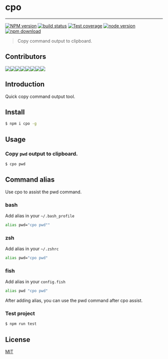 # cpo

---

[![NPM version][npm-image]][npm-url]
[![build status][travis-image]][travis-url]
[![Test coverage][codecov-image]][codecov-url]
[![node version][node-image]][node-url]
[![npm download][download-image]][download-url]

[npm-image]: https://img.shields.io/npm/v/cpo.svg?style=flat-square&logo=npm
[npm-url]: https://npmjs.org/package/cpo
[travis-image]: https://img.shields.io/travis/ant-ife/cpo.svg?style=flat-square&logo=travis
[travis-url]: https://travis-ci.org/gaius-qi/cpo
[codecov-image]: https://img.shields.io/codecov/c/github/gaius-qi/cpo.svg?style=flat-square&logo=javascript
[codecov-url]: https://codecov.io/gh/gaius-qi/cpo
[node-image]: https://img.shields.io/badge/node.js-%3E=_8-green.svg?style=flat-square&logo=node.js
[node-url]: http://nodejs.org/download/
[download-image]: https://img.shields.io/npm/dm/cpo.svg?style=flat-square&logo=npm
[download-url]: https://npmjs.org/package/cpo

> Copy command output to clipboard.

## Contributors

[![](https://sourcerer.io/fame/gaius-qi/gaius-qi/cpo/images/0)](https://sourcerer.io/fame/gaius-qi/gaius-qi/cpo/links/0)[![](https://sourcerer.io/fame/gaius-qi/gaius-qi/cpo/images/1)](https://sourcerer.io/fame/gaius-qi/gaius-qi/cpo/links/1)[![](https://sourcerer.io/fame/gaius-qi/gaius-qi/cpo/images/2)](https://sourcerer.io/fame/gaius-qi/gaius-qi/cpo/links/2)[![](https://sourcerer.io/fame/gaius-qi/gaius-qi/cpo/images/3)](https://sourcerer.io/fame/gaius-qi/gaius-qi/cpo/links/3)[![](https://sourcerer.io/fame/gaius-qi/gaius-qi/cpo/images/4)](https://sourcerer.io/fame/gaius-qi/gaius-qi/cpo/links/4)[![](https://sourcerer.io/fame/gaius-qi/gaius-qi/cpo/images/5)](https://sourcerer.io/fame/gaius-qi/gaius-qi/cpo/links/5)[![](https://sourcerer.io/fame/gaius-qi/gaius-qi/cpo/images/6)](https://sourcerer.io/fame/gaius-qi/gaius-qi/cpo/links/6)[![](https://sourcerer.io/fame/gaius-qi/gaius-qi/cpo/images/7)](https://sourcerer.io/fame/gaius-qi/gaius-qi/cpo/links/7)

## Introduction

Quick copy command output tool.

## Install

```bash
$ npm i cpo -g
```
## Usage

### Copy `pwd` output to clipboard.

```bash
$ cpo pwd
```

## Command alias

Use cpo to assist the pwd command.

### bash

Add alias in your `~/.bash_profile`

```bash
alias pwd="cpo pwd""
```

### zsh

Add alias in your `~/.zshrc`

```bash
alias pwd="cpo pwd"
```

### fish

Add alias in your `config.fish`

```bash
alias pwd "cpo pwd"
```

After adding alias, you can use the pwd command after cpo assist.



### Test project

```bash
$ npm run test
```

## License

[MIT](http://opensource.org/licenses/MIT)
